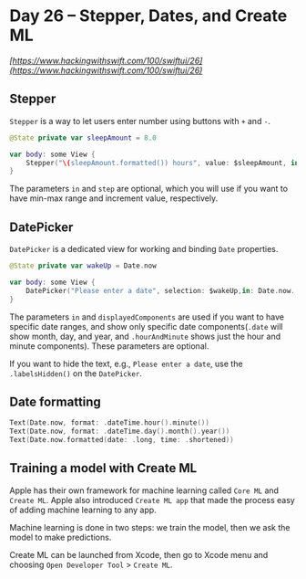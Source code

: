 # Day 26 – Stepper, Dates, and Create ML

_[https://www.hackingwithswift.com/100/swiftui/26](https://www.hackingwithswift.com/100/swiftui/26)_

## Stepper

`Stepper` is a way to let users enter number using buttons with `+` and `-`.

```swift
@State private var sleepAmount = 8.0

var body: some View {
    Stepper("\(sleepAmount.formatted()) hours", value: $sleepAmount, in: 4...12, step: 0.25)
}
```

The parameters `in` and `step` are optional, which you will use if you want to have min-max range and increment value, respectively.

## DatePicker

`DatePicker` is a dedicated view for working and binding `Date` properties.

```swift
@State private var wakeUp = Date.now

var body: some View {
    DatePicker("Please enter a date", selection: $wakeUp,in: Date.now..., displayedComponents: .date)
}
```

The parameters `in` and `displayedComponents` are used if you want to have specific date ranges, and show only specific date components(`.date` will show month, day, and year, and `.hourAndMinute` shows just the hour and minute components). These parameters are optional.

If you want to hide the text, e.g., `Please enter a date`, use the `.labelsHidden()` on the `DatePicker`.

## Date formatting

```swift
Text(Date.now, format: .dateTime.hour().minute())
Text(Date.now, format: .dateTime.day().month().year())
Text(Date.now.formatted(date: .long, time: .shortened))
```

## Training a model with Create ML

Apple has their own framework for machine learning called `Core ML` and `Create ML`. Apple also introduced `Create ML app` that made the process easy of adding machine learning to any app.

Machine learning is done in two steps: we train the model, then we ask the model to make predictions.

Create ML can be launched from Xcode, then go to Xcode menu and choosing `Open Developer Tool` > `Create ML`.
